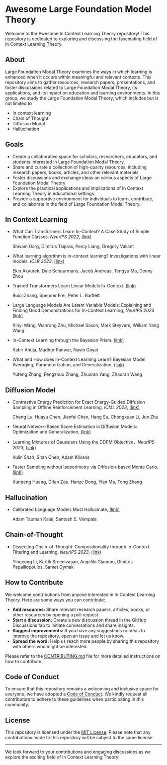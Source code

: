# Awesome Large Foundation Model Theory

Welcome to the Awesome In Context Learning Theory repository! This repository is dedicated to exploring and discussing the fascinating field of In Context Learning Theory.

## About

Large Foundation Modal Theory examines the ways in which learning is enhanced when it occurs within meaningful and relevant contexts. This repository aims to gather resources, research papers, presentations, and foster discussions related to Large Foundation Modal Theory, its applications, and its impact on education and learning environments. In this group, we study the Large Foundation Modal Theory, which includes but is not limited to

 - In context learning
 - Chain of Thought
 - Diffusion Modal
 - Hallucination
 
 

## Goals

- Create a collaborative space for scholars, researchers, educators, and students interested in Large Foundation Modal Theory.
- Share and curate a collection of high-quality resources, including research papers, books, articles, and other relevant materials.
- Foster discussions and exchange ideas on various aspects of Large Foundation Modal Theory.
- Explore the practical applications and implications of In Context Learning Theory in educational settings.
- Provide a supportive environment for individuals to learn, contribute, and collaborate in the field of Large Foundation Modal Theory.

## In Context Learning

- What Can Transformers Learn In-Context? A Case Study of Simple Function Classes. *NeurIPS 2022*, [(link)](https://arxiv.org/abs/2208.01066)

  Shivam Garg, Dimitris Tsipras, Percy Liang, Gregory Valiant

- What learning algorithm is in-context learning? Investigations with linear models. *ICLR 2023*. [(link)](https://arxiv.org/pdf/2211.15661.pdf)

  Ekin Akyurek, Dale Schuurmans, Jacob Andreas, Tengyu Ma, Denny Zhou

- Trained Transformers Learn Linear Models In-Context. [(link)](https://arxiv.org/pdf/2306.09927.pdf)

  Ruiqi Zhang, Spencer Frei, Peter L. Bartlett

- Large Language Models Are Latent Variable Models: Explaining and Finding Good Demonstrations for In-Context Learning, *NeurIPS 2023* [(link)](https://arxiv.org/abs/2301.11916)

  Xinyi Wang, Wanrong Zhu, Michael Saxon, Mark Steyvers, William Yang Wang

- In-Context Learning through the Bayesian Prism. [(link)](https://arxiv.org/abs/2306.04891)

  Kabir Ahuja, Madhur Panwar, Navin Goyal

- What and How does In-Context Learning Learn? Bayesian Model Averaging, Parameterization, and Generalization, [(link)](https://arxiv.org/abs/2305.19420)

  Yufeng Zhang, Fengzhuo Zhang, Zhuoran Yang, Zhaoran Wang
  

  
## Diffusion Model

- Contrastive Energy Prediction for Exact Energy-Guided Diffusion Sampling in Offline Reinforcement Learning, *ICML 2023*, [(link)](https://arxiv.org/pdf/2304.12824.pdf)

  Cheng Lu, Huayu Chen, Jianfei Chen, Hang Su, Chongxuan Li, Jun Zhu

- Neural Network-Based Score Estimation in Diffusion Models: Optimization and Generalization, [(link)](https://openreview.net/pdf?id=h8GeqOxtd4)

- Learning Mixtures of Gaussians Using the DDPM Objective，*NeurIPS 2023*,  [(link)](https://arxiv.org/pdf/2307.01178.pdf)

  Kulin Shah, Sitan Chen, Adam Klivans

- Faster Sampling without Isoperimetry via Diffusion-based Monte Carlo, [(link)](https://arxiv.org/abs/2401.06325)

  Xunpeng Huang, Difan Zou, Hanze Dong, Yian Ma, Tong Zhang


## Hallucination

- Calibrated Language Models Must Hallucinate, [(link)](https://arxiv.org/abs/2311.14648)

  Adam Tauman Kalai, Santosh S. Vempala


## Chain-of-Thought

- Dissecting Chain-of-Thought: Compositionality through In-Context Filtering and Learning. *NeurIPS 2023*, [(link)](https://arxiv.org/abs/2305.18869)

  Yingcong Li, Kartik Sreenivasan, Angeliki Giannou, Dimitris Papailiopoulos, Samet Oymak


  



## How to Contribute

We welcome contributions from anyone interested in In Context Learning Theory. Here are some ways you can contribute:

- **Add resources:** Share relevant research papers, articles, books, or other resources by opening a pull request.
- **Start a discussion:** Create a new discussion thread in the GitHub Discussions tab to initiate conversations and share insights.
- **Suggest improvements:** If you have any suggestions or ideas to improve the repository, open an issue and let us know.
- **Spread the word:** Help us reach more people by sharing this repository with others who might be interested.

Please refer to the [CONTRIBUTING.md](CONTRIBUTING.md) file for more detailed instructions on how to contribute.

## Code of Conduct

To ensure that this repository remains a welcoming and inclusive space for everyone, we have adopted a [Code of Conduct](CODE_OF_CONDUCT.md). We kindly request all contributors to adhere to these guidelines when participating in this community.

## License

This repository is licensed under the [MIT License](LICENSE). Please note that any contributions made to this repository will be subject to the same license.

---

We look forward to your contributions and engaging discussions as we explore the exciting field of In Context Learning Theory!
